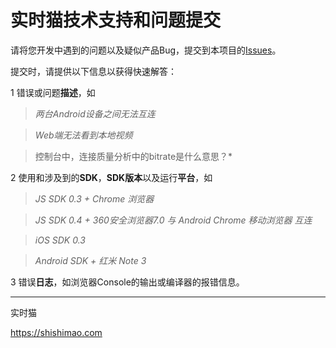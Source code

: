 # 实时猫技术支持和问题提交

请将您开发中遇到的问题以及疑似产品Bug，提交到本项目的[Issues](https://github.com/RTCat/RTCat_issues/issues)。

提交时，请提供以下信息以获得快速解答：

1 错误或问题**描述**，如

> *两台Android设备之间无法互连*

> *Web端无法看到本地视频*

> 控制台中，连接质量分析中的bitrate是什么意思？*

2 使用和涉及到的**SDK**，**SDK版本**以及运行**平台**，如

> *JS SDK 0.3 + Chrome 浏览器*

> *JS SDK 0.4 + 360安全浏览器7.0 与 Android Chrome 移动浏览器 互连*

> *iOS SDK 0.3*

> *Android SDK + 红米 Note 3*

3 错误**日志**，如浏览器Console的输出或编译器的报错信息。

-----

实时猫

https://shishimao.com
